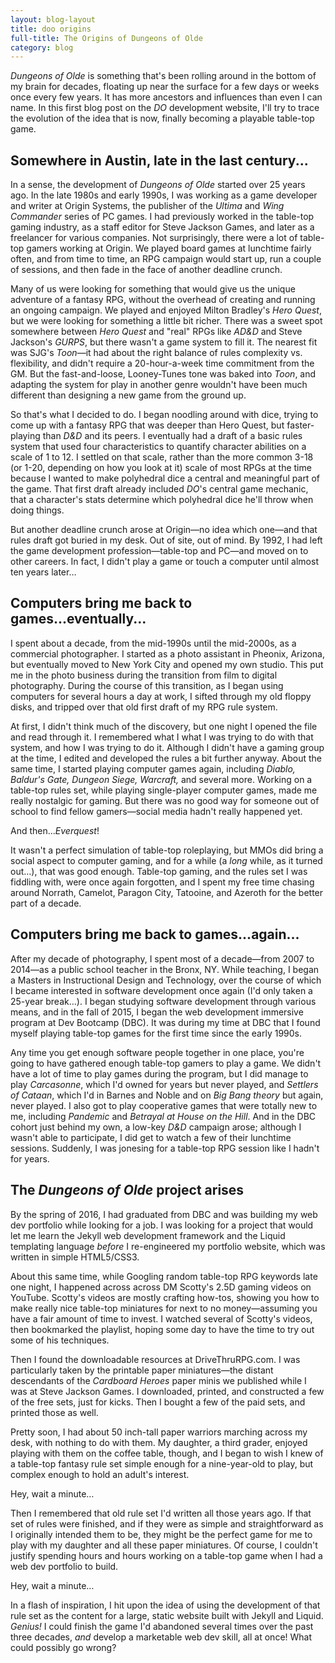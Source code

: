 ```yaml
---
layout: blog-layout
title: doo origins
full-title: The Origins of Dungeons of Olde
category: blog
---
```


<em>Dungeons of Olde</em> is something that's been rolling around in the bottom of my brain for decades, floating up near the surface for a few days or weeks once every few years. It has more ancestors and influences than even I can name. In this first blog post on the <em>DO</em> development website, I'll try to trace the evolution of the idea that is now, finally becoming a playable table-top game.

## Somewhere in Austin, late in the last century...
In a sense, the development of <em>Dungeons of Olde</em> started over 25 years ago. In the late 1980s and early 1990s, I was working as a game developer and writer at Origin Systems, the publisher of the <em>Ultima</em> and <em>Wing Commander</em> series of PC games. I had previously worked in the table-top gaming industry, as a staff editor for Steve Jackson Games, and later as a freelancer for various companies. Not surprisingly, there were a lot of table-top gamers working at Origin. We played board games at lunchtime fairly often, and from time to time, an RPG campaign would start up, run a couple of sessions, and then fade in the face of another deadline crunch.

Many of us were looking for something that would give us the unique adventure of a fantasy RPG, without the overhead of creating and running an ongoing campaign. We played and enjoyed Milton Bradley's <em>Hero Quest</em>, but we were looking for something a little bit richer. There was a sweet spot somewhere between <em>Hero Quest</em> and "real" RPGs like <em>AD&D</em> and Steve Jackson's <em>GURPS</em>, but there wasn't a game system to fill it. The nearest fit was SJG's <em>Toon</em>&mdash;it had about the right balance of rules complexity vs. flexibility, and didn't require a 20-hour-a-week time commitment from the GM. But the fast-and-loose, Looney-Tunes tone was baked into <em>Toon</em>, and adapting the system for play in another genre wouldn't have been much different than designing a new game from the ground up.

So that's what I decided to do. I began noodling around with dice, trying to come up with a fantasy RPG that was deeper than Hero Quest, but faster-playing than <em>D&D</em> and its peers. I eventually had a draft of a basic rules system that used four characteristics to quantify character abilities on a scale of 1 to 12. I settled on that scale, rather than the more common 3-18 (or 1-20, depending on how you look at it) scale of most RPGs at the time because I wanted to make polyhedral dice a central and meaningful part of the game. That first draft already included <em>DO</em>'s central game mechanic, that a character's stats determine which polyhedral dice he'll throw when doing things.

But another deadline crunch arose at Origin&mdash;no idea which one&mdash;and that rules draft got buried in my desk. Out of site, out of mind. By 1992, I had left the game development profession&mdash;table-top and PC&mdash;and moved on to other careers. In fact, I didn't play a game or touch a computer until almost ten years later&hellip;

## Computers bring me back to games...eventually...
I spent about a decade, from the mid-1990s until the mid-2000s, as a commercial photographer. I started as a photo assistant in Pheonix, Arizona, but eventually moved to New York City and opened my own studio. This put me in the photo business during the transition from film to digital photography. During the course of this transition, as I began using computers for several hours a day at work, I sifted through my old floppy disks, and tripped over that old first draft of my RPG rule system.

At first, I didn't think much of the discovery, but one night I opened the file and read through it. I remembered what I what I was trying to do with that system, and how I was trying to do it. Although I didn't have a gaming group at the time, I edited and developed the rules a bit further anyway. About the same time, I started playing computer games again, including <em>Diablo, Baldur's Gate, Dungeon Siege, Warcraft,</em> and several more. Working on a table-top rules set, while playing single-player computer games, made me really nostalgic for gaming. But there was no good way for someone out of school to find fellow gamers&mdash;social media hadn't really happened yet.

And then...<em>Everquest</em>!

It wasn't a perfect simulation of table-top roleplaying, but MMOs did bring a social aspect to computer gaming, and for a while (a <em>long</em> while, as it turned out&hellip;), that was good enough. Table-top gaming, and the rules set I was fiddling with, were once again forgotten, and I spent my free time chasing around Norrath, Camelot, Paragon City, Tatooine, and Azeroth for the better part of a decade.

## Computers bring me back to games...again...
After my decade of photography, I spent most of a decade&mdash;from 2007 to 2014&mdash;as a public school teacher in the Bronx, NY. While teaching, I began a Masters in Instructional Design and Technology, over the course of which I became interested in software development once again (I'd only taken a 25-year break&hellip;). I began studying software development through various means, and in the fall of 2015, I began the web development immersive program at Dev Bootcamp (DBC). It was during my time at DBC that I found myself playing table-top games for the first time since the early 1990s.

Any time you get enough software people together in one place, you're going to have gathered enough table-top gamers to play a game. We didn't have a lot of time to play games during the program, but I did manage to play <em>Carcasonne</em>, which I'd owned for years but never played, and <em>Settlers of Cataan</em>, which I'd in Barnes and Noble and on <em>Big Bang theory</em> but again, never played. I also got to play cooperative games that were totally new to me, including <em>Pandemic</em> and <em>Betrayal at House on the Hill</em>. And in the DBC cohort just behind my own, a low-key <em>D&D</em> campaign arose; although I wasn't able to participate, I did get to watch a few of their lunchtime sessions. Suddenly, I was jonesing for a table-top RPG session like I hadn't for years.

## The _Dungeons of Olde_ project arises
By the spring of 2016, I had graduated from DBC and was building my web dev portfolio while looking for a job. I was looking for a project that would let me learn the Jekyll web development framework and the Liquid templating language <em>before</em> I re-engineered my portfolio website, which was written in simple HTML5/CSS3.

About this same time, while Googling random table-top RPG keywords late one night, I happened across across DM Scotty's 2.5D gaming videos on YouTube. Scotty's videos are mostly crafting how-tos, showing you how to make really nice table-top miniatures for next to no money&mdash;assuming you have a fair amount of time to invest. I watched several of Scotty's videos, then bookmarked the playlist, hoping some day to have the time to try out some of his techniques.

Then I found the downloadable resources at DriveThruRPG.com. I was particularly taken by the printable paper miniatures&mdash;the distant descendants of the <em>Cardboard Heroes</em> paper minis we published while I was at Steve Jackson Games. I downloaded, printed, and constructed a few of the free sets, just for kicks. Then I bought a few of the paid sets, and printed those as well.

Pretty soon, I had about 50 inch-tall paper warriors marching across my desk, with nothing to do with them. My daughter, a third grader, enjoyed playing with them on the coffee table, though, and I began to wish I knew of a table-top fantasy rule set simple enough for a nine-year-old to play, but complex enough to hold an adult's interest.

Hey, wait a minute&hellip;

Then I remembered that old rule set I'd written all those years ago. If that set of rules were finished, and if they were as simple and straightforward as I originally intended them to be, they might be the perfect game for me to play with my daughter and all these paper miniatures. Of course, I couldn't justify spending hours and hours working on a table-top game when I had a web dev portfolio to build.

Hey, wait a minute&hellip;

In a flash of inspiration, I hit upon the idea of using the development of that rule set as the content for a large, static website built with Jekyll and Liquid. _Genius!_ I could finish the game I'd abandoned several times over the past three decades, _and_ develop a marketable web dev skill, all at once! What could possibly go wrong?